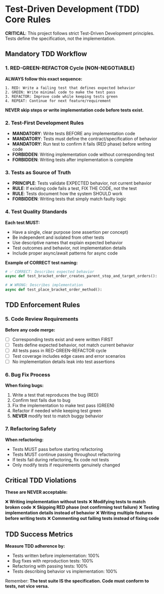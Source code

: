 # Test-Driven Development (TDD) Core Rules

**CRITICAL**: This project follows strict Test-Driven Development principles. Tests define the specification, not the implementation.

## Mandatory TDD Workflow

### 1. RED-GREEN-REFACTOR Cycle (NON-NEGOTIABLE)

**ALWAYS follow this exact sequence:**
```
1. RED: Write a failing test that defines expected behavior
2. GREEN: Write minimal code to make the test pass
3. REFACTOR: Improve code while keeping tests green
4. REPEAT: Continue for next feature/requirement
```

**NEVER skip steps or write implementation code before tests exist.**

### 2. Test-First Development Rules

- **MANDATORY**: Write tests BEFORE any implementation code
- **MANDATORY**: Tests must define the contract/specification of behavior
- **MANDATORY**: Run test to confirm it fails (RED phase) before writing code
- **FORBIDDEN**: Writing implementation code without corresponding test
- **FORBIDDEN**: Writing tests after implementation is complete

### 3. Tests as Source of Truth

- **PRINCIPLE**: Tests validate EXPECTED behavior, not current behavior
- **RULE**: If existing code fails a test, FIX THE CODE, not the test
- **RULE**: Tests document how the system SHOULD work
- **FORBIDDEN**: Writing tests that simply match faulty logic

### 4. Test Quality Standards

**Each test MUST:**
- Have a single, clear purpose (one assertion per concept)
- Be independent and isolated from other tests
- Use descriptive names that explain expected behavior
- Test outcomes and behavior, not implementation details
- Include proper async/await patterns for async code

**Example of CORRECT test naming:**
```python
# ✅ CORRECT: Describes expected behavior
async def test_bracket_order_creates_parent_stop_and_target_orders():

# ❌ WRONG: Describes implementation
async def test_place_bracket_order_method():
```

## TDD Enforcement Rules

### 5. Code Review Requirements

**Before any code merge:**
- [ ] Corresponding tests exist and were written FIRST
- [ ] Tests define expected behavior, not match current behavior
- [ ] All tests pass in RED-GREEN-REFACTOR cycle
- [ ] Test coverage includes edge cases and error scenarios
- [ ] No implementation details leak into test assertions

### 6. Bug Fix Process

**When fixing bugs:**
1. Write a test that reproduces the bug (RED)
2. Confirm test fails due to bug
3. Fix the implementation to make test pass (GREEN)
4. Refactor if needed while keeping test green
5. **NEVER** modify test to match buggy behavior

### 7. Refactoring Safety

**When refactoring:**
- Tests MUST pass before starting refactoring
- Tests MUST continue passing throughout refactoring
- If tests fail during refactoring, fix code not tests
- Only modify tests if requirements genuinely changed

## Critical TDD Violations

**These are NEVER acceptable:**

❌ **Writing implementation without tests**
❌ **Modifying tests to match broken code**
❌ **Skipping RED phase (not confirming test failure)**
❌ **Testing implementation details instead of behavior**
❌ **Writing multiple features before writing tests**
❌ **Commenting out failing tests instead of fixing code**

## TDD Success Metrics

**Measure TDD adherence by:**
- Tests written before implementation: 100%
- Bug fixes with reproduction tests: 100%
- Refactoring with passing tests: 100%
- Tests describing behavior vs implementation: 100%

Remember: **The test suite IS the specification. Code must conform to tests, not vice versa.**
